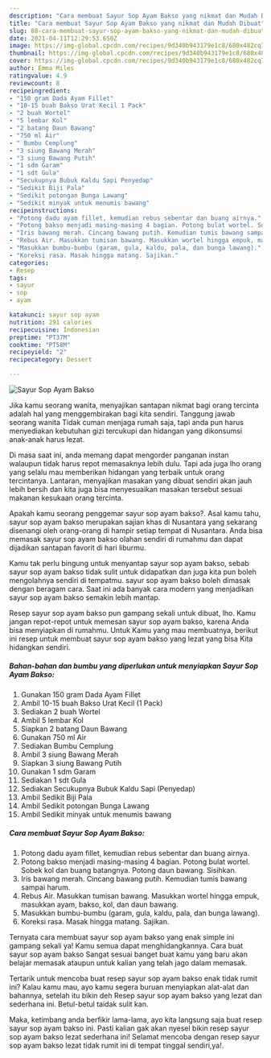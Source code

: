 ```yaml
---
description: "Cara membuat Sayur Sop Ayam Bakso yang nikmat dan Mudah Dibuat"
title: "Cara membuat Sayur Sop Ayam Bakso yang nikmat dan Mudah Dibuat"
slug: 88-cara-membuat-sayur-sop-ayam-bakso-yang-nikmat-dan-mudah-dibuat
date: 2021-04-11T12:29:53.650Z
image: https://img-global.cpcdn.com/recipes/9d340b943179e1c8/680x482cq70/sayur-sop-ayam-bakso-foto-resep-utama.jpg
thumbnail: https://img-global.cpcdn.com/recipes/9d340b943179e1c8/680x482cq70/sayur-sop-ayam-bakso-foto-resep-utama.jpg
cover: https://img-global.cpcdn.com/recipes/9d340b943179e1c8/680x482cq70/sayur-sop-ayam-bakso-foto-resep-utama.jpg
author: Emma Miles
ratingvalue: 4.9
reviewcount: 8
recipeingredient:
- "150 gram Dada Ayam Fillet"
- "10-15 buah Bakso Urat Kecil 1 Pack"
- "2 buah Wortel"
- "5 lembar Kol"
- "2 batang Daun Bawang"
- "750 ml Air"
- " Bumbu Cemplung"
- "3 siung Bawang Merah"
- "3 siung Bawang Putih"
- "1 sdm Garam"
- "1 sdt Gula"
- "Secukupnya Bubuk Kaldu Sapi Penyedap"
- "Sedikit Biji Pala"
- "Sedikit potongan Bunga Lawang"
- "Sedikit minyak untuk menumis bawang"
recipeinstructions:
- "Potong dadu ayam fillet, kemudian rebus sebentar dan buang airnya."
- "Potong bakso menjadi masing-masing 4 bagian. Potong bulat wortel. Sobek kol dan buang batangnya. Potong daun bawang. Sisihkan."
- "Iris bawang merah. Cincang bawang putih. Kemudian tumis bawang sampai harum."
- "Rebus Air. Masukkan tumisan bawang. Masukkan wortel hingga empuk, masukkan ayam, bakso, kol, dan daun bawang."
- "Masukkan bumbu-bumbu (garam, gula, kaldu, pala, dan bunga lawang)."
- "Koreksi rasa. Masak hingga matang. Sajikan."
categories:
- Resep
tags:
- sayur
- sop
- ayam

katakunci: sayur sop ayam 
nutrition: 291 calories
recipecuisine: Indonesian
preptime: "PT37M"
cooktime: "PT58M"
recipeyield: "2"
recipecategory: Dessert

---
```



![Sayur Sop Ayam Bakso](https://img-global.cpcdn.com/recipes/9d340b943179e1c8/680x482cq70/sayur-sop-ayam-bakso-foto-resep-utama.jpg)

Jika kamu seorang wanita, menyajikan santapan nikmat bagi orang tercinta adalah hal yang menggembirakan bagi kita sendiri. Tanggung jawab seorang  wanita Tidak cuman menjaga rumah saja, tapi anda pun harus menyediakan kebutuhan gizi tercukupi dan hidangan yang dikonsumsi anak-anak harus lezat.

Di masa  saat ini, anda memang dapat mengorder panganan instan walaupun tidak harus repot memasaknya lebih dulu. Tapi ada juga lho orang yang selalu mau memberikan hidangan yang terbaik untuk orang tercintanya. Lantaran, menyajikan masakan yang dibuat sendiri akan jauh lebih bersih dan kita juga bisa menyesuaikan masakan tersebut sesuai makanan kesukaan orang tercinta. 



Apakah kamu seorang penggemar sayur sop ayam bakso?. Asal kamu tahu, sayur sop ayam bakso merupakan sajian khas di Nusantara yang sekarang disenangi oleh orang-orang di hampir setiap tempat di Nusantara. Anda bisa memasak sayur sop ayam bakso olahan sendiri di rumahmu dan dapat dijadikan santapan favorit di hari liburmu.

Kamu tak perlu bingung untuk menyantap sayur sop ayam bakso, sebab sayur sop ayam bakso tidak sulit untuk didapatkan dan juga kita pun boleh mengolahnya sendiri di tempatmu. sayur sop ayam bakso boleh dimasak dengan beragam cara. Saat ini ada banyak cara modern yang menjadikan sayur sop ayam bakso semakin lebih mantap.

Resep sayur sop ayam bakso pun gampang sekali untuk dibuat, lho. Kamu jangan repot-repot untuk memesan sayur sop ayam bakso, karena Anda bisa menyiapkan di rumahmu. Untuk Kamu yang mau membuatnya, berikut ini resep untuk membuat sayur sop ayam bakso yang lezat yang bisa Kita hidangkan sendiri.

<!--inarticleads1-->

##### Bahan-bahan dan bumbu yang diperlukan untuk menyiapkan Sayur Sop Ayam Bakso:

1. Gunakan 150 gram Dada Ayam Fillet
1. Ambil 10-15 buah Bakso Urat Kecil (1 Pack)
1. Sediakan 2 buah Wortel
1. Ambil 5 lembar Kol
1. Siapkan 2 batang Daun Bawang
1. Gunakan 750 ml Air
1. Sediakan  Bumbu Cemplung
1. Ambil 3 siung Bawang Merah
1. Siapkan 3 siung Bawang Putih
1. Gunakan 1 sdm Garam
1. Sediakan 1 sdt Gula
1. Sediakan Secukupnya Bubuk Kaldu Sapi (Penyedap)
1. Ambil Sedikit Biji Pala
1. Ambil Sedikit potongan Bunga Lawang
1. Ambil Sedikit minyak untuk menumis bawang




<!--inarticleads2-->

##### Cara membuat Sayur Sop Ayam Bakso:

1. Potong dadu ayam fillet, kemudian rebus sebentar dan buang airnya.
1. Potong bakso menjadi masing-masing 4 bagian. Potong bulat wortel. Sobek kol dan buang batangnya. Potong daun bawang. Sisihkan.
1. Iris bawang merah. Cincang bawang putih. Kemudian tumis bawang sampai harum.
1. Rebus Air. Masukkan tumisan bawang. Masukkan wortel hingga empuk, masukkan ayam, bakso, kol, dan daun bawang.
1. Masukkan bumbu-bumbu (garam, gula, kaldu, pala, dan bunga lawang).
1. Koreksi rasa. Masak hingga matang. Sajikan.




Ternyata cara membuat sayur sop ayam bakso yang enak simple ini gampang sekali ya! Kamu semua dapat menghidangkannya. Cara buat sayur sop ayam bakso Sangat sesuai banget buat kamu yang baru akan belajar memasak ataupun untuk kalian yang telah jago dalam memasak.

Tertarik untuk mencoba buat resep sayur sop ayam bakso enak tidak rumit ini? Kalau kamu mau, ayo kamu segera buruan menyiapkan alat-alat dan bahannya, setelah itu bikin deh Resep sayur sop ayam bakso yang lezat dan sederhana ini. Betul-betul taidak sulit kan. 

Maka, ketimbang anda berfikir lama-lama, ayo kita langsung saja buat resep sayur sop ayam bakso ini. Pasti kalian gak akan nyesel bikin resep sayur sop ayam bakso lezat sederhana ini! Selamat mencoba dengan resep sayur sop ayam bakso lezat tidak rumit ini di tempat tinggal sendiri,ya!.

